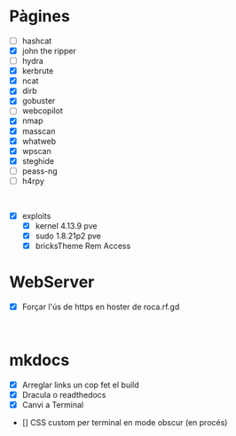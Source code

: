 # Pàgines
 
 - [ ] hashcat
 - [X] john the ripper
 - [ ] hydra
 - [X] kerbrute
 - [X] ncat
 - [X] dirb
 - [X] gobuster
 - [ ] webcopilot
 - [X] nmap
 - [X] masscan
 - [X] whatweb
 - [X] wpscan
 - [X] steghide
 - [ ] peass-ng
 - [ ] h4rpy

<br>

 - [X] exploits
    - [X] kernel 4.13.9 pve
    - [X] sudo 1.8.21p2 pve
    - [X] bricksTheme Rem Access

# WebServer
 - [X] Forçar l'ús de https en hoster de roca.rf.gd

<br>

# mkdocs
 - [X] Arreglar links un cop fet el build
 - [X] Dracula o readthedocs
 - [X] Canvi a Terminal
 - [] CSS custom per terminal en mode obscur (en procés)